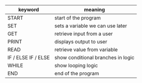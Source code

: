 |keyword|meaning|
|--|--|
|START|start of the program|
|SET|sets a variable we can use later|
|GET|retrieve input from a user|
|PRINT|displays output to user|
|READ|retrieve value from variable|
|IF / ELSE IF / ELSE| show conditional branches in logic|
|WHILE|show looping logic|
|END|end of the program|
